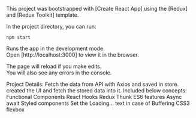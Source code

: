 This project was bootstrapped with [Create React App]
 using the [Redux] and [Redux Toolkit] template.

In the project directory, you can run:

 `npm start`

Runs the app in the development mode.<br />
Open [http://localhost:3000] to view it in the browser.

The page will reload if you make edits.<br />
You will also see any errors in the console.

Project Details:
Fetch the data from API with Axios and saved in store.
created the UI and fetch the stored data into it.
Included below concepts:
Functional Components
React Hooks
Redux Thunk
ES6 features
Async await
Styled components
Set the Loading... text in case of Buffering
CSS3 flexbox

